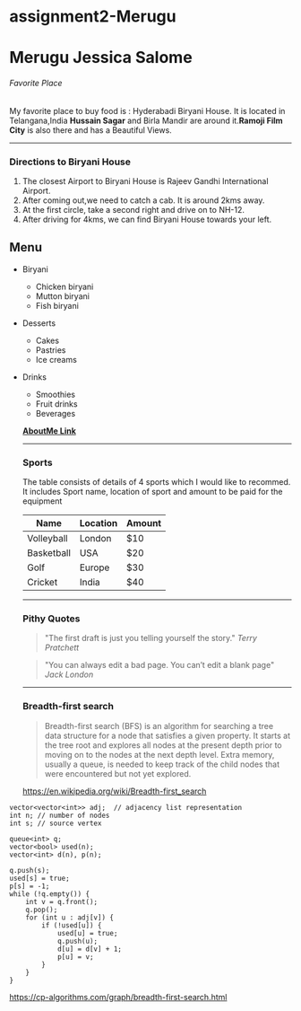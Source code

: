 # assignment2-Merugu
# Merugu Jessica Salome
######  Favorite Place 

My favorite place to buy food is : Hyderabadi Biryani House.
It is located in Telangana,India **Hussain Sagar** and Birla Mandir are around it.**Ramoji Film City** is also there and has a Beautiful Views.
***
### Directions to Biryani House
1. The closest Airport to Biryani House is Rajeev Gandhi International Airport.
2. After coming out,we need to catch a cab. It is around 2kms away.
3. At the first circle, take a second right and drive on to NH-12.
4. After driving for 4kms, we can find Biryani House towards your left.
## Menu
* Biryani
    - Chicken biryani
    - Mutton biryani
    - Fish biryani
* Desserts
    - Cakes
    - Pastries
    - Ice creams
* Drinks
    - Smoothies
    - Fruit drinks
    - Beverages

    **[AboutMe Link](AboutMe.md)**

    ***
    ### Sports
    The table consists of details of 4 sports which I would like to recommed. It includes Sport name, location of sport and amount to be paid for the equipment

    | Name | Location | Amount |
    | -----| ---------| -------|
    |Volleyball| London| $10|
    |Basketball| USA| $20|
    |Golf| Europe| $30|
    |Cricket| India| $40|

    ***
    ### Pithy Quotes

    >"The first draft is just you telling yourself the story."     _Terry Pratchett_

    >"You can always edit a bad page. You can’t edit a blank page"   _Jack London_

    *** 

    ### Breadth-first search
    >Breadth-first search (BFS) is an algorithm for searching a tree data structure for a node that satisfies a given property. It starts at the tree root and explores all nodes at the present depth prior to moving on to the nodes at the next depth level. Extra memory, usually a queue, is needed to keep track of the child nodes that were encountered but not yet explored.

    <https://en.wikipedia.org/wiki/Breadth-first_search>  
```
vector<vector<int>> adj;  // adjacency list representation
int n; // number of nodes
int s; // source vertex

queue<int> q;
vector<bool> used(n);
vector<int> d(n), p(n);

q.push(s);
used[s] = true;
p[s] = -1;
while (!q.empty()) {
    int v = q.front();
    q.pop();
    for (int u : adj[v]) {
        if (!used[u]) {
            used[u] = true;
            q.push(u);
            d[u] = d[v] + 1;
            p[u] = v;
        }
    }
}
```
<https://cp-algorithms.com/graph/breadth-first-search.html>       





